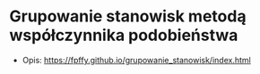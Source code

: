 # Grupowanie stanowisk metodą współczynnika podobieństwa

* Opis:
https://fpffy.github.io/grupowanie_stanowisk/index.html
